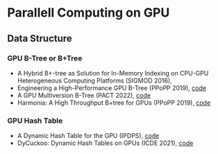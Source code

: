 # Parallell Computing on GPU

## Data Structure

### GPU B-Tree or B+Tree

- A Hybrid B+-tree as Solution for In-Memory Indexing on CPU-GPU Heterogeneous Computing Platforms (SIGMOD 2016),  
- Engineering a High-Performance GPU B-Tree (PPoPP 2019), [code](https://github.com/owensgroup/GpuBTree.git)
- A GPU Multiversion B-Tree (PACT 2022), [code](https://github.com/owensgroup/MVGpuBTree.git)
- Harmonia: A High Throughput B+tree for GPUs (PPoPP 2019), [code](https://github.com/Jash-Khatri/Harmonia.git)

### GPU Hash Table

- A Dynamic Hash Table for the GPU (IPDPS), [code](https://github.com/owensgroup/SlabHash.git)
- DyCuckoo: Dynamic Hash Tables on GPUs (ICDE 2021), [code](https://github.com/zhuqiweigit/DyCuckoo.git)

